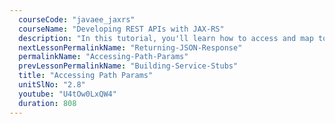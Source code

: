 ```yaml
---
  courseCode: "javaee_jaxrs"
  courseName: "Developing REST APIs with JAX-RS"
  description: "In this tutorial, you'll learn how to access and map to URL with path parameters, using the @PathParam annotation."
  nextLessonPermalinkName: "Returning-JSON-Response"
  permalinkName: "Accessing-Path-Params"
  prevLessonPermalinkName: "Building-Service-Stubs"
  title: "Accessing Path Params"
  unitSlNo: "2.8"
  youtube: "U4tOw0LxQW4"
  duration: 808
---
```

